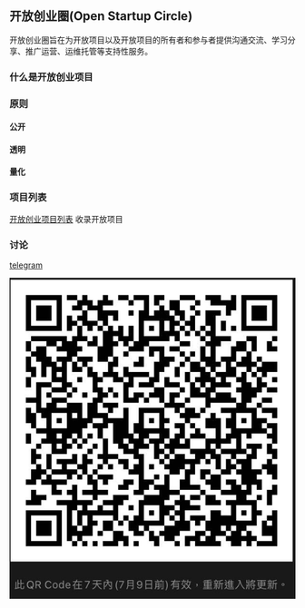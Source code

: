 ## 开放创业圈(Open Startup Circle)

开放创业圈旨在为开放项目以及开放项目的所有者和参与者提供沟通交流、学习分享、推广运营、运维托管等支持性服务。

### 什么是开放创业项目


### 原则
#### 公开

#### 透明

#### 量化


### 项目列表

[开放创业项目列表](https://github.com/OpenStartupCircle/OpenStartupList) 收录开放项目

### 讨论
[telegram](https://t.me/joinchat/HHeEghR0U25JBTwpr-6qww)

![wechat](./social/wechat.png)

